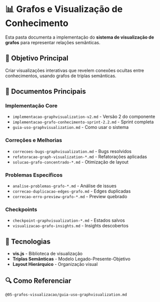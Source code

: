 # 📊 Grafos e Visualização de Conhecimento

Esta pasta documenta a implementação do **sistema de visualização de grafos** para representar relações semânticas.

## 🎯 Objetivo Principal
Criar visualizações interativas que revelem conexões ocultas entre conhecimentos, usando grafos de triplas semânticas.

## 📄 Documentos Principais

### Implementação Core
- `implementacao-graphvisualization-v2.md` - Versão 2 do componente
- `implementacao-grafo-conhecimento-sprint-2.2.md` - Sprint completa
- `guia-uso-graphvisualization.md` - Como usar o sistema

### Correções e Melhorias
- `correcoes-bugs-graphvisualization.md` - Bugs resolvidos
- `refatoracao-graph-visualization-*.md` - Refatorações aplicadas
- `solucao-grafo-concentrado-*.md` - Otimização de layout

### Problemas Específicos
- `analise-problemas-grafo-*.md` - Análise de issues
- `correcao-duplicacao-edges-grafo.md` - Edges duplicadas
- `correcao-erro-preview-grafo-*.md` - Preview quebrado

### Checkpoints
- `checkpoint-graphvisualization-*.md` - Estados salvos
- `visualizacao-grafo-insights.md` - Insights descobertos

## 🔧 Tecnologias
- **vis.js** - Biblioteca de visualização
- **Triplas Semânticas** - Modelo Legado-Presente-Objetivo
- **Layout Hierárquico** - Organização visual

## 🔍 Como Referenciar
```
@05-grafos-visualizacao/guia-uso-graphvisualization.md
```